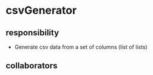 # csvGenerator
## responsibility
- Generate csv data from a set of columns (list of lists)
## collaborators